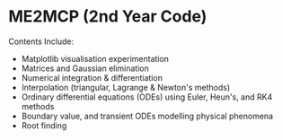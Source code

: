 # ME2MCP (2nd Year Code)

Contents Include:

- Matplotlib visualisation experimentation
- Matrices and Gaussian elimination
- Numerical integration & differentiation
- Interpolation (triangular, Lagrange & Newton's methods)
- Ordinary differential equations (ODEs) using Euler, Heun's, and RK4 methods
- Boundary value, and transient ODEs modelling physical phenomena
- Root finding
